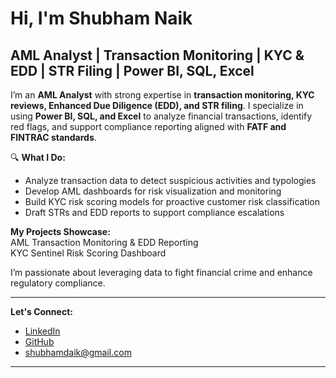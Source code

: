 # Hi, I'm Shubham Naik 

## AML Analyst | Transaction Monitoring | KYC & EDD | STR Filing | Power BI, SQL, Excel

I’m an **AML Analyst** with strong expertise in **transaction monitoring, KYC reviews, Enhanced Due Diligence (EDD), and STR filing**. I specialize in using **Power BI, SQL, and Excel** to analyze financial transactions, identify red flags, and support compliance reporting aligned with **FATF and FINTRAC standards**.

🔍 **What I Do:**  
- Analyze transaction data to detect suspicious activities and typologies  
- Develop AML dashboards for risk visualization and monitoring  
- Build KYC risk scoring models for proactive customer risk classification  
- Draft STRs and EDD reports to support compliance escalations

 **My Projects Showcase:**  
 AML Transaction Monitoring & EDD Reporting  
 KYC Sentinel Risk Scoring Dashboard  


I’m passionate about leveraging data to fight financial crime and enhance regulatory compliance.

---

 **Let's Connect:**  
- [LinkedIn](https://www.linkedin.com/in/theshubhamnaik/)  
- [GitHub](https://github.com/ShubhamNaiik)  
-  shubhamdaik@gmail.com

---


